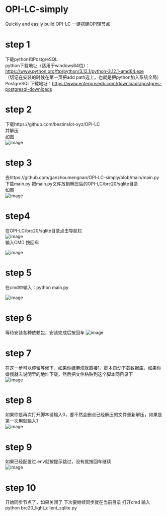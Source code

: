 # OPI-LC-simply
Quickly and easily build OPI-LC
一键搭建OPI轻节点

# step 1
下载python和PostgreSQL  
python下载地址（适用于windows64位）：https://www.python.org/ftp/python/3.12.1/python-3.12.1-amd64.exe  
（切记在安装的时候在第一页把add path选上，也就是把python加入系统全局）  
PostgreSQL下载地址：https://www.enterprisedb.com/downloads/postgres-postgresql-downloads   

# step 2
下载https://github.com/bestinslot-xyz/OPI-LC  
并解压  
如图  
![image](https://github.com/ganzhoumengnan/OPI-LC-simply/assets/109869629/523a3d22-d15e-4238-a083-033e1c610ba4)   

# step 3
去https://github.com/ganzhoumengnan/OPI-LC-simply/blob/main/main.py  
下载main.py
把main.py文件放到解压后的OPI-LC/brc20/sqlite目录  
如图  
![image](https://github.com/ganzhoumengnan/OPI-LC-simply/assets/109869629/059d9de6-51bc-44bc-9f7d-c9fc0ac58dcd)   

# step4
在OPI-LC/brc20/sqlite目录点击导航栏  
![image](https://github.com/ganzhoumengnan/OPI-LC-simply/assets/109869629/d0466a7c-1a9b-411c-8f2d-0aa57d93ef4e)  
输入CMD  按回车

![image](https://github.com/ganzhoumengnan/OPI-LC-simply/assets/109869629/7b18c23c-95b6-486f-ba82-dcfa567b462e)  


# step 5
在cmd中输入：python main.py

![image](https://github.com/ganzhoumengnan/OPI-LC-simply/assets/109869629/02ea7911-2463-4690-9a12-c5058facdc6d)  


# step 6 
等待安装各种依赖包，安装完成后按回车
![image](https://github.com/ganzhoumengnan/OPI-LC-simply/assets/109869629/2c301387-1213-40d2-a530-31c220a1fdef)  

# step 7
在这一步可以停留等候下，如果你嫌麻烦就直接1，脚本自动下载数据库，如果你嫌慢就去说明里的地址下载，然后把文件粘贴到这个脚本同目录下  
![image](https://github.com/ganzhoumengnan/OPI-LC-simply/assets/109869629/b3fb6609-4c7f-4fe2-8f1c-df3c83cbcc6f)  

# step 8 
如果你是再次打开脚本请输入0，要不然会删点已经解压的文件重新解压，如果是第一次用就输入1  
![image](https://github.com/ganzhoumengnan/OPI-LC-simply/assets/109869629/d81490fe-d1ff-409f-b641-c46ea7887043)  

# step 9 
如果已经配置过.env就按提示跳过，没有就按回车继续  
![image](https://github.com/ganzhoumengnan/OPI-LC-simply/assets/109869629/acd90e5b-7806-41c1-9e36-cbcf7267f12e)  

# step 10
开始同步节点了，如果关闭了 下次要继续同步就在当前目录 打开cmd 输入 python brc20_light_client_sqlite.py
